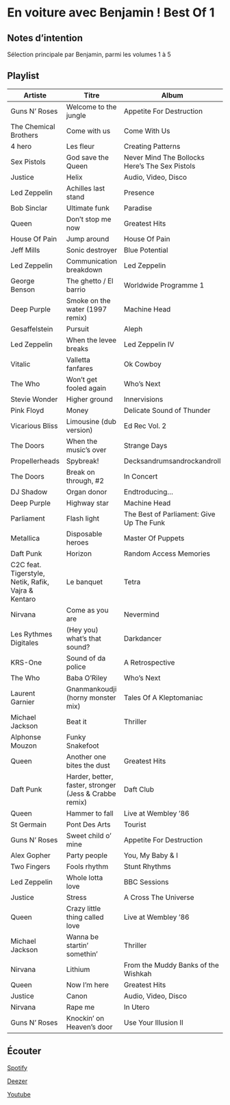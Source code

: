 # En voiture avec Benjamin ! Best Of 1

## Notes d’intention

Sélection principale par Benjamin, parmi les volumes 1 à 5

## Playlist

| Artiste                                             | Titre                                                  | Album                                          | Manquant |
|-----------------------------------------------------|--------------------------------------------------------|------------------------------------------------|----------|
| Guns N’ Roses                                       | Welcome to the jungle                                  | Appetite For Destruction                       |          |
| The Chemical Brothers                               | Come with us                                           | Come With Us                                   |          |
| 4 hero                                              | Les fleur                                              | Creating Patterns                              |          |
| Sex Pistols                                         | God save the Queen                                     | Never Mind The Bollocks Here’s The Sex Pistols |          |
| Justice                                             | Helix                                                  | Audio, Video, Disco                            |          |
| Led Zeppelin                                        | Achilles last stand                                    | Presence                                       |          |
| Bob Sinclar                                         | Ultimate funk                                          | Paradise                                       |          |
| Queen                                               | Don’t stop me now                                      | Greatest Hits                                  |          |
| House Of Pain                                       | Jump around                                            | House Of Pain                                  |          |
| Jeff Mills                                          | Sonic destroyer                                        | Blue Potential                                 |          |
| Led Zeppelin                                        | Communication breakdown                                | Led Zeppelin                                   |          |
| George Benson                                       | The ghetto / El barrio                                 | Worldwide Programme 1                          |          |
| Deep Purple                                         | Smoke on the water (1997 remix)                        | Machine Head                                   |          |
| Gesaffelstein                                       | Pursuit                                                | Aleph                                          |          |
| Led Zeppelin                                        | When the levee breaks                                  | Led Zeppelin IV                                |          |
| Vitalic                                             | Valletta fanfares                                      | Ok Cowboy                                      |          |
| The Who                                             | Won’t get fooled again                                 | Who’s Next                                     |          |
| Stevie Wonder                                       | Higher ground                                          | Innervisions                                   |          |
| Pink Floyd                                          | Money                                                  | Delicate Sound of Thunder                      |          |
| Vicarious Bliss                                     | Limousine (dub version)                                | Ed Rec Vol. 2                                  |          |
| The Doors                                           | When the music’s over                                  | Strange Days                                   |          |
| Propellerheads                                      | Spybreak!                                              | Decksandrumsandrockandroll                     |          |
| The Doors                                           | Break on through, #2                                   | In Concert                                     |          |
| DJ Shadow                                           | Organ donor                                            | Endtroducing…                                  |          |
| Deep Purple                                         | Highway star                                           | Machine Head                                   |          |
| Parliament                                          | Flash light                                            | The Best of Parliament: Give Up The Funk       |          |
| Metallica                                           | Disposable heroes                                      | Master Of Puppets                              |          |
| Daft Punk                                           | Horizon                                                | Random Access Memories                         | Ⓓ Ⓢ      |
| C2C feat. Tigerstyle, Netik, Rafik, Vajra & Kentaro | Le banquet                                             | Tetra                                          |          |
| Nirvana                                             | Come as you are                                        | Nevermind                                      |          |
| Les Rythmes Digitales                               | (Hey you) what’s that sound?                           | Darkdancer                                     |          |
| KRS-One                                             | Sound of da police                                     | A Retrospective                                |          |
| The Who                                             | Baba O’Riley                                           | Who’s Next                                     |          |
| Laurent Garnier                                     | Gnanmankoudji (horny monster mix)                      | Tales Of A Kleptomaniac                        | Ⓓ Ⓢ      |
| Michael Jackson                                     | Beat it                                                | Thriller                                       |          |
| Alphonse Mouzon                                     | Funky Snakefoot                                        |                                                |          |
| Queen                                               | Another one bites the dust                             | Greatest Hits                                  |          |
| Daft Punk                                           | Harder, better, faster, stronger (Jess & Crabbe remix) | Daft Club                                      |          |
| Queen                                               | Hammer to fall                                         | Live at Wembley ’86                            |          |
| St Germain                                          | Pont Des Arts                                          | Tourist                                        |          |
| Guns N’ Roses                                       | Sweet child o’ mine                                    | Appetite For Destruction                       |          |
| Alex Gopher                                         | Party people                                           | You, My Baby & I                               |          |
| Two Fingers                                         | Fools rhythm                                           | Stunt Rhythms                                  |          |
| Led Zeppelin                                        | Whole lotta love                                       | BBC Sessions                                   |          |
| Justice                                             | Stress                                                 | A Cross The Universe                           |          |
| Queen                                               | Crazy little thing called love                         | Live at Wembley ’86                            |          |
| Michael Jackson                                     | Wanna be startin’ somethin’                            | Thriller                                       |          |
| Nirvana                                             | Lithium                                                | From the Muddy Banks of the Wishkah            |          |
| Queen                                               | Now I’m here                                           | Greatest Hits                                  |          |
| Justice                                             | Canon                                                  | Audio, Video, Disco                            |          |
| Nirvana                                             | Rape me                                                | In Utero                                       |          |
| Guns N’ Roses                                       | Knockin’ on Heaven’s door                              | Use Your Illusion II                           |          |

## Écouter

[Spotify](https://open.spotify.com/playlist/6MstrPsU1qkKdwmIH4LA1k)

[Deezer](https://www.deezer.com/en/playlist/6026354604)

[Youtube](https://www.youtube.com/playlist?list=PLRBsABaibTyJ2L5yaANwTDkFvRre3Gz23)
